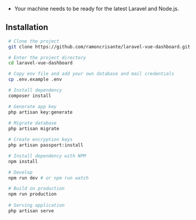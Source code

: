 <ul>
    <li>Your machine needs to be ready for the latest Laravel and Node.js.</li>
</ul>

## Installation


   ```sh
    # Clone the project
    git clone https://github.com/ramoncrisante/laravel-vue-dashboard.git

    # Enter the project directory
    cd laravel-vue-dashboard

    # Copy env file and add your own database and mail credentials
    cp .env.example .env

    # Install dependency
    composer install

    # Generate app key
    php artisan key:generate
    
    # Migrate database
    php artisan migrate

    # Create encryption keys
    php artisan passport:install

    # Install dependency with NPM
    npm install

    # Develop
    npm run dev # or npm run watch

    # Build on production
    npm run production
    
    # Serving application
    php artisan serve

   ```

